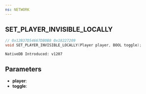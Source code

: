 ```yaml
---
ns: NETWORK
---
```

## SET_PLAYER_INVISIBLE_LOCALLY

```c
// 0x12B37D54667DB0B8 0x18227209
void SET_PLAYER_INVISIBLE_LOCALLY(Player player, BOOL toggle);
```

```
NativeDB Introduced: v1207
```

## Parameters
* **player**:
* **toggle**:
